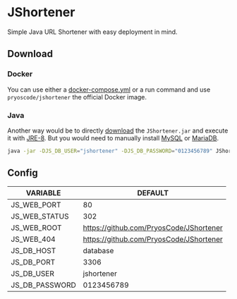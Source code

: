 # JShortener

Simple Java URL Shortener with easy deployment in mind.

## Download

### Docker

You can use either a [docker-compose.yml](docker-compose.example.yml) or a run command and use `pryoscode/jshortener` the official Docker image.

### Java

Another way would be to directly [download](https://github.com/PryosCode/JShortener/releases)  the `JShortener.jar` and execute it with [JRE-8](https://www.oracle.com/java/technologies/javase-jre8-downloads.html). But you would need to manually install [MySQL](https://www.mysql.com/) or [MariaDB](https://mariadb.org/).

```bash
java -jar -DJS_DB_USER="jshortener" -DJS_DB_PASSWORD="0123456789" JShortener.jar
```

## Config

| VARIABLE       | DEFAULT                                 |
|----------------|-----------------------------------------|
| JS_WEB_PORT    | 80                                      |
| JS_WEB_STATUS  | 302                                     |
| JS_WEB_ROOT    | https://github.com/PryosCode/JShortener |
| JS_WEB_404     | https://github.com/PryosCode/JShortener |
| JS_DB_HOST     | database                                |
| JS_DB_PORT     | 3306                                    |
| JS_DB_USER     | jshortener                              |
| JS_DB_PASSWORD | 0123456789                              |